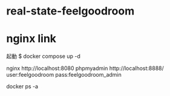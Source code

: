 # real-state-feelgoodroom

# nginx link
起動
$ docker compose up -d

nginx http://localhost:8080
phpmyadmin http://localhost:8888/
user:feelgoodroom
pass:feelgoodroom_admin

docker ps -a

